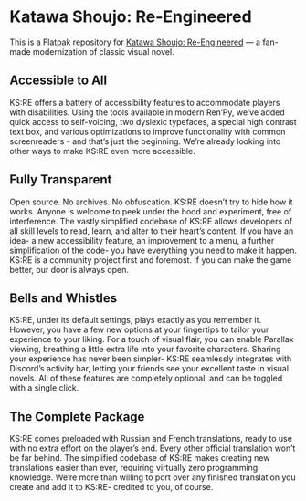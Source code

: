 # Katawa Shoujo: Re-Engineered

This is a Flatpak repository for [Katawa Shoujo: Re-Engineered](https://www.fhs.sh/projects) — a fan-made 
modernization of classic visual novel.

## Accessible to All

KS:RE offers a battery of accessibility features to accommodate players with disabilities. Using the tools available 
in modern Ren’Py, we’ve added quick access to self-voicing, two dyslexic typefaces, a special high contrast text box, 
and various optimizations to improve functionality with common screenreaders - and that’s just the beginning. We’re 
already looking into other ways to make KS:RE even more accessible.

## Fully Transparent
Open source. No archives. No obfuscation. KS:RE doesn’t try to hide how it works. Anyone is welcome to peek under the hood 
and experiment, free of interference. The vastly simplified codebase of KS:RE allows developers of all skill levels to read,
learn, and alter to their heart’s content. If you have an idea- a new accessibility feature, an improvement to a menu, a 
further simplification of the code- you have everything you need to make it happen. KS:RE is a community project first and 
foremost. If you can make the game better, our door is always open.

##  Bells and Whistles
KS:RE, under its default settings, plays exactly as you remember it. However, you have a few new options at your fingertips 
to tailor your experience to your liking. For a touch of visual flair, you can enable Parallax viewing, breathing a little 
extra life into your favorite characters. Sharing your experience has never been simpler- KS:RE seamlessly integrates with 
Discord’s activity bar, letting your friends see your excellent taste in visual novels. All of these features are completely 
optional, and can be toggled with a single click.

## The Complete Package
KS:RE comes preloaded with Russian and French translations, ready to use with no extra effort on the player’s end. Every other 
official translation won’t be far behind. The simplified codebase of KS:RE makes creating new translations easier than ever, 
requiring virtually zero programming knowledge. We’re more than willing to port over any finished translation you create and 
add it to KS:RE- credited to you, of course.
